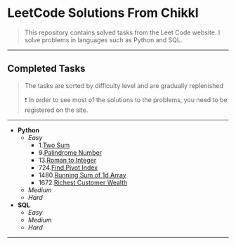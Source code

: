 # LeetCode Solutions From Chikkl

> This repository contains solved tasks from the Leet Code website. I solve problems in languages such as Python and SQL.
___

## Completed Tasks
> The tasks are sorted by difficulty level and are gradually replenished 
> 
> :exclamation: In order to see most of the solutions to the problems, you need to be registered on the site.
___

*  **Python**
   * *Easy*
     - 1.[Two Sum](https://github.com/Chikkl/LeetCodeSolutions/blob/main/Python_Solutions/1-Two_Sum.py)
     - 9.[Palindrome Number](https://github.com/Chikkl/LeetCodeSolutions/blob/main/Python_Solutions/9-Palindrome_Number.py)
     - 13.[Roman to Integer](https://leetcode.com/problems/roman-to-integer/submissions/1181645697/)
     - 724.[Find Pivot Index](https://github.com/Chikkl/LeetCodeSolutions/blob/main/Python_Solutions/724-Find_Pivot_index.py)
     - 1480.[Running Sum of 1d Array](https://github.com/Chikkl/LeetCodeSolutions/blob/main/Python_Solutions/1480-Running_Sum_of_1d_Array.py) 
     - 1672.[Richest Customer Wealth](https://github.com/Chikkl/LeetCodeSolutions/blob/main/Python_Solutions/1672.%20Richest%20Customer%20Wealth.py)
   * *Medium*
   * *Hard*
* **SQL**
   * *Easy*
   * *Medium*
   * *Hard*
___
